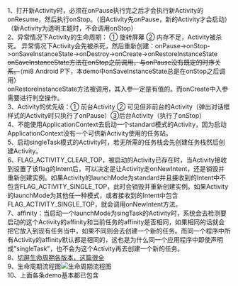 1、打开新Activity时，必须在onPause执行完之后才会执行新Activity的onResume，然后执行onStop。（旧Activity先onPause，新的Activity才会启动）（新Activity为透明主题时，不会调用onStop）      
2、异常情况下Activity的生命周期： ① 旋转屏幕 ② 内存不足，Activity被杀死。
     异常情况下Activity会先被杀死，然后重新创建：onPause->onStop->onSaveInstanceState->onDestroy->onCreate->onRestoreInstanceState  
     ~~onSaveInstanceState方法在onStop之前调用，与onPause没有既定的时序关系。~~（mi8 Android P下，本demo中onSaveInstanceState总是在onStop之后调用）  
     onRestoreInstanceState方法被调用，其入参一定是有值的。而onCreate中入参需要进行判空操作。  
3、Activity的优先级：① 前台Activity  ② 可见但非前台的Activity（弹出对话框样式的Activity时只执行了onPause）③后台Activity（执行了onStop）  
4、不能使用ApplicationContext去启动一个standard模式的Activity，因为启动ApplicationContext没有一个可供新Activity使用的任务站。  
5、启动singleTask模式的Activity时，若无所需的任务栈会先创建任务栈然后创建Activity。  
6、FLAG_ACTIVITY_CLEAR_TOP，被启动的Activity已存在时，当Activity接收到设置了该flag的Intent后，可以决定是让Activity走onNewIntent，还是销毁并重新创建实例。如果Activity的launchMode为standard并且接收到的Intent中不包含FLAG_ACTIVITY_SINGLE_TOP，此时会销毁并重新创建实例。如果Activity的launchMode为其他任一种模式，或者接收到的Intent中包含FLAG_ACTIVITY_SINGLE_TOP，就会调用onNewIntent方法。  
7、affinity：当启动一个launchMode为singTask的Activity时，系统会去检测要启动的这个Activity的affinity和当前任务的affinity是否相同，如果相同的话就会把它放入到现有任务当中，如果不同则会去创建一个新的任务。而同一个程序中所有Activity的affinity默认都是相同的，这也是为什么同一个应用程序中即使声明成"singleTask"，也不会为这个Activity再去创建一个新的任务。  
8、[切屏生命周期各版本，这篇很全](https://blog.csdn.net/qq_36713816/article/details/80538467)  
9、生命周期流程图![生命周期流程图](https://images2015.cnblogs.com/blog/860643/201602/860643-20160201115258100-1397803685.png)    
10、上面各条demo基本都已包含